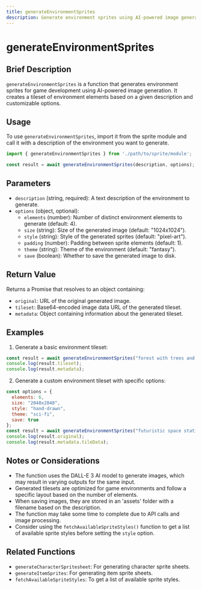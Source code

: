 ```yaml
---
title: generateEnvironmentSprites
description: Generate environment sprites using AI-powered image generation
---
```


# generateEnvironmentSprites

## Brief Description

`generateEnvironmentSprites` is a function that generates environment sprites for game development using AI-powered image generation. It creates a tileset of environment elements based on a given description and customizable options.

## Usage

To use `generateEnvironmentSprites`, import it from the sprite module and call it with a description of the environment you want to generate.

```javascript
import { generateEnvironmentSprites } from './path/to/sprite/module';

const result = await generateEnvironmentSprites(description, options);
```

## Parameters

- `description` (string, required): A text description of the environment to generate.
- `options` (object, optional):
  - `elements` (number): Number of distinct environment elements to generate (default: 4).
  - `size` (string): Size of the generated image (default: "1024x1024").
  - `style` (string): Style of the generated sprites (default: "pixel-art").
  - `padding` (number): Padding between sprite elements (default: 1).
  - `theme` (string): Theme of the environment (default: "fantasy").
  - `save` (boolean): Whether to save the generated image to disk.

## Return Value

Returns a Promise that resolves to an object containing:

- `original`: URL of the original generated image.
- `tileset`: Base64-encoded image data URL of the generated tileset.
- `metadata`: Object containing information about the generated tileset.

## Examples

1. Generate a basic environment tileset:

```javascript
const result = await generateEnvironmentSprites("forest with trees and rocks");
console.log(result.tileset);
console.log(result.metadata);
```

2. Generate a custom environment tileset with specific options:

```javascript
const options = {
  elements: 6,
  size: "2048x2048",
  style: "hand-drawn",
  theme: "sci-fi",
  save: true
};
const result = await generateEnvironmentSprites("futuristic space station interior", options);
console.log(result.original);
console.log(result.metadata.tileData);
```

## Notes or Considerations

- The function uses the DALL-E 3 AI model to generate images, which may result in varying outputs for the same input.
- Generated tilesets are optimized for game environments and follow a specific layout based on the number of elements.
- When saving images, they are stored in an 'assets' folder with a filename based on the description.
- The function may take some time to complete due to API calls and image processing.
- Consider using the `fetchAvailableSpriteStyles()` function to get a list of available sprite styles before setting the `style` option.

## Related Functions

- `generateCharacterSpritesheet`: For generating character sprite sheets.
- `generateItemSprites`: For generating item sprite sheets.
- `fetchAvailableSpriteStyles`: To get a list of available sprite styles.